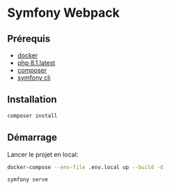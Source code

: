 # Symfony Webpack

## Prérequis

- [docker](https://www.docker.com/get-started/)
- [php 8.1.latest](https://www.php.net/downloads.php#v8.1.27)
- [composer](https://getcomposer.org/download/)
- [symfony cli](https://symfony.com/download)

## Installation

```bash
composer install
```

## Démarrage

Lancer le projet en local:
```bash
docker-compose --env-file .env.local up --build -d
```
```bash
symfony serve
```

